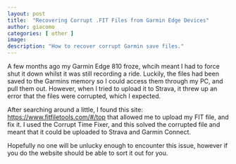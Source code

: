 ```yaml
---
layout: post
title:  "Recovering Corrupt .FIT Files from Garmin Edge Devices"
author: giacomo
categories: [ other ]
image: 
description: "How to recover corrupt Garmin save files."
---
```


A few months ago my Garmin Edge 810 froze, whcih meant I had to force shut it down whilst it was still recording a ride. Luckily, the files had been saved to the Garmins memory so I could access them through my PC, and pull them out. However, when I tried to upload it to Strava, it threw up an error that the files were corrupted, which I expected.

After searching around a little, I found this site: https://www.fitfiletools.com/#/top that allowed me to upload my FIT file, and fix it. I used the Corrupt Time Fixer, and this solved the corrupted file and meant that it could be uploaded to Strava and Garmin Connect.

Hopefully no one will be unlucky enough to encounter this issue, however if you do the website should be able to sort it out for you.
